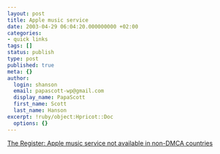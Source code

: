 ```yaml
---
layout: post
title: Apple music service
date: 2003-04-29 06:04:20.000000000 +02:00
categories:
- quick links
tags: []
status: publish
type: post
published: true
meta: {}
author:
  login: shanson
  email: papascott-wp@gmail.com
  display_name: PapaScott
  first_name: Scott
  last_name: Hanson
excerpt: !ruby/object:Hpricot::Doc
  options: {}
---
```

<p><a title="Mac users love Apple. Apple doesn't love them back." href="http://www.theregister.co.uk/content/39/30437.html">The Register: Apple music service not available in non-DMCA countries</a></p>
